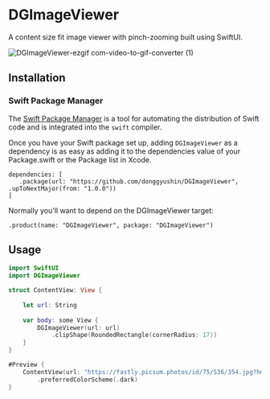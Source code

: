 # DGImageViewer

A content size fit image viewer with pinch-zooming built using SwiftUI.

![DGImageViewer-ezgif com-video-to-gif-converter (1)](https://github.com/user-attachments/assets/1b19df6b-e817-48a1-8aa9-bedc1cee4ea2)

## Installation

### Swift Package Manager

The [Swift Package Manager](https://www.swift.org/documentation/package-manager/) is a tool for automating the distribution of Swift code and is integrated into the `swift` compiler.

Once you have your Swift package set up, adding `DGImageViewer` as a dependency is as easy as adding it to the dependencies value of your Package.swift or the Package list in Xcode.

```
dependencies: [
   .package(url: "https://github.com/donggyushin/DGImageViewer", .upToNextMajor(from: "1.0.0"))
]
```

Normally you'll want to depend on the DGImageViewer target:

```
.product(name: "DGImageViewer", package: "DGImageViewer")
```

## Usage
```swift
import SwiftUI
import DGImageViewer

struct ContentView: View {
    
    let url: String
    
    var body: some View {
        DGImageViewer(url: url)
            .clipShape(RoundedRectangle(cornerRadius: 17))
    }
}

#Preview {
    ContentView(url: "https://fastly.picsum.photos/id/75/536/354.jpg?hmac=ID27DCTIXwj8cf3T86tXQxX0KRZd6i-4zKwvd1t6GoA")
        .preferredColorScheme(.dark)
}
```